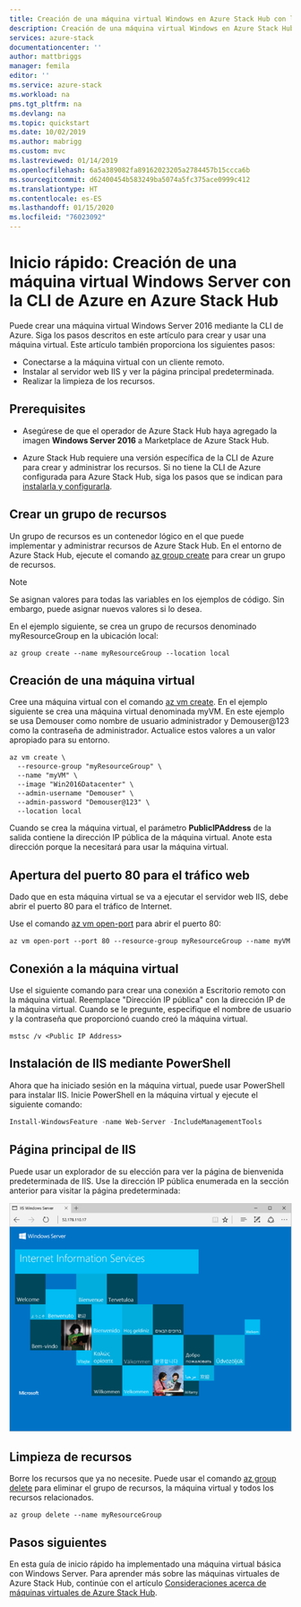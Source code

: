 ```yaml
---
title: Creación de una máquina virtual Windows en Azure Stack Hub con la CLI de Azure | Microsoft Docs
description: Creación de una máquina virtual Windows en Azure Stack Hub con la CLI de Azure
services: azure-stack
documentationcenter: ''
author: mattbriggs
manager: femila
editor: ''
ms.service: azure-stack
ms.workload: na
pms.tgt_pltfrm: na
ms.devlang: na
ms.topic: quickstart
ms.date: 10/02/2019
ms.author: mabrigg
ms.custom: mvc
ms.lastreviewed: 01/14/2019
ms.openlocfilehash: 6a5a389082fa89162023205a2784457b15ccca6b
ms.sourcegitcommit: d62400454b583249ba5074a5fc375ace0999c412
ms.translationtype: HT
ms.contentlocale: es-ES
ms.lasthandoff: 01/15/2020
ms.locfileid: "76023092"
---
```

# <a name="quickstart-create-a-windows-server-virtual-machine-using-azure-cli-in-azure-stack-hub"></a>Inicio rápido: Creación de una máquina virtual Windows Server con la CLI de Azure en Azure Stack Hub

Puede crear una máquina virtual Windows Server 2016 mediante la CLI de Azure. Siga los pasos descritos en este artículo para crear y usar una máquina virtual. Este artículo también proporciona los siguientes pasos:

* Conectarse a la máquina virtual con un cliente remoto.
* Instalar al servidor web IIS y ver la página principal predeterminada.
* Realizar la limpieza de los recursos.

## <a name="prerequisites"></a>Prerequisites

* Asegúrese de que el operador de Azure Stack Hub haya agregado la imagen **Windows Server 2016** a Marketplace de Azure Stack Hub.

* Azure Stack Hub requiere una versión específica de la CLI de Azure para crear y administrar los recursos. Si no tiene la CLI de Azure configurada para Azure Stack Hub, siga los pasos que se indican para [instalarla y configurarla](azure-stack-version-profiles-azurecli2.md).

## <a name="create-a-resource-group"></a>Crear un grupo de recursos

Un grupo de recursos es un contenedor lógico en el que puede implementar y administrar recursos de Azure Stack Hub. En el entorno de Azure Stack Hub, ejecute el comando [az group create](/cli/azure/group#az-group-create) para crear un grupo de recursos.

> [!NOTE]
>  Se asignan valores para todas las variables en los ejemplos de código. Sin embargo, puede asignar nuevos valores si lo desea.

En el ejemplo siguiente, se crea un grupo de recursos denominado myResourceGroup en la ubicación local:

```cli
az group create --name myResourceGroup --location local
```

## <a name="create-a-virtual-machine"></a>Creación de una máquina virtual

Cree una máquina virtual con el comando [az vm create](/cli/azure/vm#az-vm-create). En el ejemplo siguiente se crea una máquina virtual denominada myVM. En este ejemplo se usa Demouser como nombre de usuario administrador y Demouser@123 como la contraseña de administrador. Actualice estos valores a un valor apropiado para su entorno.

```cli
az vm create \
  --resource-group "myResourceGroup" \
  --name "myVM" \
  --image "Win2016Datacenter" \
  --admin-username "Demouser" \
  --admin-password "Demouser@123" \
  --location local
```

Cuando se crea la máquina virtual, el parámetro **PublicIPAddress** de la salida contiene la dirección IP pública de la máquina virtual. Anote esta dirección porque la necesitará para usar la máquina virtual.

## <a name="open-port-80-for-web-traffic"></a>Apertura del puerto 80 para el tráfico web

Dado que en esta máquina virtual se va a ejecutar el servidor web IIS, debe abrir el puerto 80 para el tráfico de Internet.

Use el comando [az vm open-port](/cli/azure/vm) para abrir el puerto 80:

```cli
az vm open-port --port 80 --resource-group myResourceGroup --name myVM
```

## <a name="connect-to-the-virtual-machine"></a>Conexión a la máquina virtual

Use el siguiente comando para crear una conexión a Escritorio remoto con la máquina virtual. Reemplace "Dirección IP pública" con la dirección IP de la máquina virtual. Cuando se le pregunte, especifique el nombre de usuario y la contraseña que proporcionó cuando creó la máquina virtual.

```
mstsc /v <Public IP Address>
```

## <a name="install-iis-using-powershell"></a>Instalación de IIS mediante PowerShell

Ahora que ha iniciado sesión en la máquina virtual, puede usar PowerShell para instalar IIS. Inicie PowerShell en la máquina virtual y ejecute el siguiente comando:

```powershell
Install-WindowsFeature -name Web-Server -IncludeManagementTools
```

## <a name="view-the-iis-welcome-page"></a>Página principal de IIS

Puede usar un explorador de su elección para ver la página de bienvenida predeterminada de IIS. Use la dirección IP pública enumerada en la sección anterior para visitar la página predeterminada:

![Sitio predeterminado de IIS](./media/azure-stack-quick-create-vm-windows-cli/default-iis-website.png)

## <a name="clean-up-resources"></a>Limpieza de recursos

Borre los recursos que ya no necesite. Puede usar el comando [az group delete](/cli/azure/group#az-group-delete) para eliminar el grupo de recursos, la máquina virtual y todos los recursos relacionados.

```cli
az group delete --name myResourceGroup
```

## <a name="next-steps"></a>Pasos siguientes

En esta guía de inicio rápido ha implementado una máquina virtual básica con Windows Server. Para aprender más sobre las máquinas virtuales de Azure Stack Hub, continúe con el artículo [Consideraciones acerca de máquinas virtuales de Azure Stack Hub](azure-stack-vm-considerations.md).

